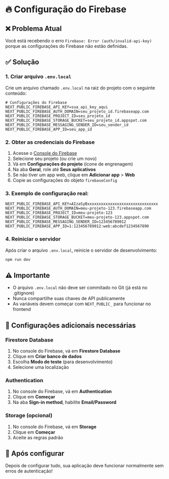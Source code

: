 # 🔥 Configuração do Firebase

## ❌ Problema Atual
Você está recebendo o erro `Firebase: Error (auth/invalid-api-key)` porque as configurações do Firebase não estão definidas.

## ✅ Solução

### 1. Criar arquivo `.env.local`
Crie um arquivo chamado `.env.local` na raiz do projeto com o seguinte conteúdo:

```env
# Configurações do Firebase
NEXT_PUBLIC_FIREBASE_API_KEY=sua_api_key_aqui
NEXT_PUBLIC_FIREBASE_AUTH_DOMAIN=seu_projeto_id.firebaseapp.com
NEXT_PUBLIC_FIREBASE_PROJECT_ID=seu_projeto_id
NEXT_PUBLIC_FIREBASE_STORAGE_BUCKET=seu_projeto_id.appspot.com
NEXT_PUBLIC_FIREBASE_MESSAGING_SENDER_ID=seu_sender_id
NEXT_PUBLIC_FIREBASE_APP_ID=seu_app_id
```

### 2. Obter as credenciais do Firebase

1. Acesse o [Console do Firebase](https://console.firebase.google.com/)
2. Selecione seu projeto (ou crie um novo)
3. Vá em **Configurações do projeto** (ícone de engrenagem)
4. Na aba **Geral**, role até **Seus aplicativos**
5. Se não tiver um app web, clique em **Adicionar app** > **Web**
6. Copie as configurações do objeto `firebaseConfig`

### 3. Exemplo de configuração real:
```env
NEXT_PUBLIC_FIREBASE_API_KEY=AIzaSyBxxxxxxxxxxxxxxxxxxxxxxxxxxxxxxx
NEXT_PUBLIC_FIREBASE_AUTH_DOMAIN=meu-projeto-123.firebaseapp.com
NEXT_PUBLIC_FIREBASE_PROJECT_ID=meu-projeto-123
NEXT_PUBLIC_FIREBASE_STORAGE_BUCKET=meu-projeto-123.appspot.com
NEXT_PUBLIC_FIREBASE_MESSAGING_SENDER_ID=123456789012
NEXT_PUBLIC_FIREBASE_APP_ID=1:123456789012:web:abcdef1234567890
```

### 4. Reiniciar o servidor
Após criar o arquivo `.env.local`, reinicie o servidor de desenvolvimento:

```bash
npm run dev
```

## ⚠️ Importante
- O arquivo `.env.local` não deve ser commitado no Git (já está no .gitignore)
- Nunca compartilhe suas chaves de API publicamente
- As variáveis devem começar com `NEXT_PUBLIC_` para funcionar no frontend

## 🔧 Configurações adicionais necessárias

### Firestore Database
1. No console do Firebase, vá em **Firestore Database**
2. Clique em **Criar banco de dados**
3. Escolha **Modo de teste** (para desenvolvimento)
4. Selecione uma localização

### Authentication
1. No console do Firebase, vá em **Authentication**
2. Clique em **Começar**
3. Na aba **Sign-in method**, habilite **Email/Password**

### Storage (opcional)
1. No console do Firebase, vá em **Storage**
2. Clique em **Começar**
3. Aceite as regras padrão

## 🚀 Após configurar
Depois de configurar tudo, sua aplicação deve funcionar normalmente sem erros de autenticação!
